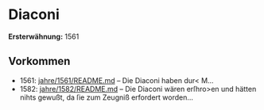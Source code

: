 # Diaconi

**Ersterwähnung:** 1561

## Vorkommen
- 1561: [jahre/1561/README.md](../jahre/1561/README.md) – Die Diaconi haben dur< M...
- 1582: [jahre/1582/README.md](../jahre/1582/README.md) – Die Diaconi wären erſhro>en
und hätten nihts gewußt, da ſie zum Zeugniß erfordert
worden...
